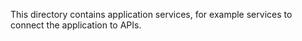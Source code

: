 This directory contains application services, for example services to connect the application to APIs.
